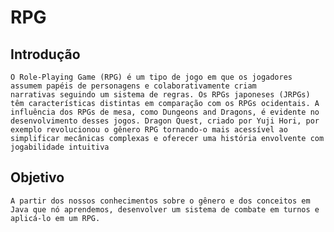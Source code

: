# RPG

## Introdução


    O Role-Playing Game (RPG) é um tipo de jogo em que os jogadores assumem papéis de personagens e colaborativamente criam
    narrativas seguindo um sistema de regras. Os RPGs japoneses (JRPGs) têm características distintas em comparação com os RPGs ocidentais. A influência dos RPGs de mesa, como Dungeons and Dragons, é evidente no desenvolvimento desses jogos. Dragon Quest, criado por Yuji Hori, por exemplo revolucionou o gênero RPG tornando-o mais acessível ao simplificar mecânicas complexas e oferecer uma história envolvente com jogabilidade intuitiva



## Objetivo


    A partir dos nossos conhecimentos sobre o gênero e dos conceitos em Java que nó aprendemos, desenvolver um sistema de combate em turnos e aplicá-lo em um RPG.
